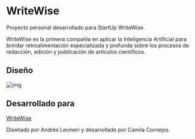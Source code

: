 # WriteWise

Proyecto personal desarrollado para StartUp WriteWise.

WriteWise es la primera compañía en aplicar la Inteligencia Artificial para brindar retroalimentación especializada y profunda sobre los procesos de redacción, edición y publicación de artículos científicos.

## Diseño

![img](https://image.ibb.co/mLawEn/Maqueta_COMPLETA.jpg)

## Desarrollado para
[WriteWise](http://www.writewise.cl/)


Diseñado por Andrés Levineri y desarrollado por Camila Cornejos.

